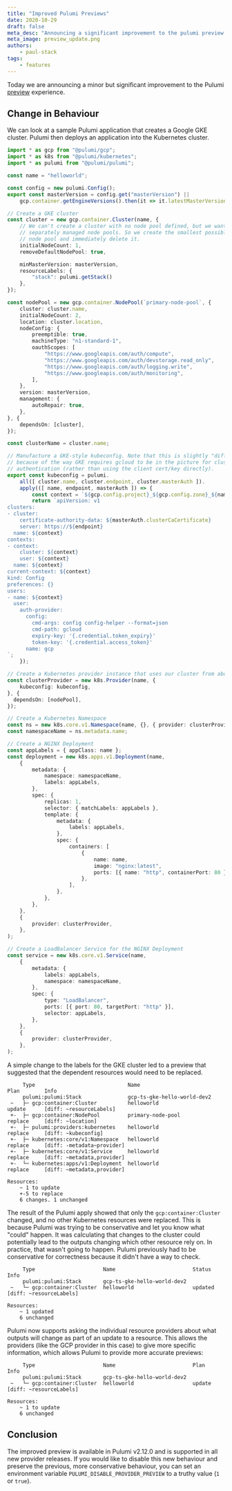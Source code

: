 ```yaml
---
title: "Improved Pulumi Previews"
date: 2020-10-29
draft: false
meta_desc: "Announcing a significant improvement to the pulumi preview experience."
meta_image: preview_update.png
authors:
    - paul-stack
tags:
    - features
---
```


Today we are announcing a minor but significant improvement to the Pulumi [preview](/docs/reference/cli/pulumi_preview/)
experience.

<!--more-->

## Change in Behaviour

We can look at a sample Pulumi application that creates a Google GKE cluster. Pulumi then deploys an application into the
Kubernetes cluster.

```typescript
import * as gcp from "@pulumi/gcp";
import * as k8s from "@pulumi/kubernetes";
import * as pulumi from "@pulumi/pulumi";

const name = "helloworld";

const config = new pulumi.Config();
export const masterVersion = config.get("masterVersion") ||
    gcp.container.getEngineVersions().then(it => it.latestMasterVersion);

// Create a GKE cluster
const cluster = new gcp.container.Cluster(name, {
    // We can't create a cluster with no node pool defined, but we want to only use
    // separately managed node pools. So we create the smallest possible default
    // node pool and immediately delete it.
    initialNodeCount: 1,
    removeDefaultNodePool: true,

    minMasterVersion: masterVersion,
    resourceLabels: {
        "stack": pulumi.getStack()
    },
});

const nodePool = new gcp.container.NodePool(`primary-node-pool`, {
    cluster: cluster.name,
    initialNodeCount: 2,
    location: cluster.location,
    nodeConfig: {
        preemptible: true,
        machineType: "n1-standard-1",
        oauthScopes: [
            "https://www.googleapis.com/auth/compute",
            "https://www.googleapis.com/auth/devstorage.read_only",
            "https://www.googleapis.com/auth/logging.write",
            "https://www.googleapis.com/auth/monitoring",
        ],
    },
    version: masterVersion,
    management: {
        autoRepair: true,
    },
}, {
    dependsOn: [cluster],
});

const clusterName = cluster.name;

// Manufacture a GKE-style kubeconfig. Note that this is slightly "different"
// because of the way GKE requires gcloud to be in the picture for cluster
// authentication (rather than using the client cert/key directly).
export const kubeconfig = pulumi.
    all([ cluster.name, cluster.endpoint, cluster.masterAuth ]).
    apply(([ name, endpoint, masterAuth ]) => {
        const context = `${gcp.config.project}_${gcp.config.zone}_${name}`;
        return `apiVersion: v1
clusters:
- cluster:
    certificate-authority-data: ${masterAuth.clusterCaCertificate}
    server: https://${endpoint}
  name: ${context}
contexts:
- context:
    cluster: ${context}
    user: ${context}
  name: ${context}
current-context: ${context}
kind: Config
preferences: {}
users:
- name: ${context}
  user:
    auth-provider:
      config:
        cmd-args: config config-helper --format=json
        cmd-path: gcloud
        expiry-key: '{.credential.token_expiry}'
        token-key: '{.credential.access_token}'
      name: gcp
`;
    });

// Create a Kubernetes provider instance that uses our cluster from above.
const clusterProvider = new k8s.Provider(name, {
    kubeconfig: kubeconfig,
}, {
  dependsOn: [nodePool],
});

// Create a Kubernetes Namespace
const ns = new k8s.core.v1.Namespace(name, {}, { provider: clusterProvider });
const namespaceName = ns.metadata.name;

// Create a NGINX Deployment
const appLabels = { appClass: name };
const deployment = new k8s.apps.v1.Deployment(name,
    {
        metadata: {
            namespace: namespaceName,
            labels: appLabels,
        },
        spec: {
            replicas: 1,
            selector: { matchLabels: appLabels },
            template: {
                metadata: {
                    labels: appLabels,
                },
                spec: {
                    containers: [
                        {
                            name: name,
                            image: "nginx:latest",
                            ports: [{ name: "http", containerPort: 80 }],
                        },
                    ],
                },
            },
        },
    },
    {
        provider: clusterProvider,
    },
);

// Create a LoadBalancer Service for the NGINX Deployment
const service = new k8s.core.v1.Service(name,
    {
        metadata: {
            labels: appLabels,
            namespace: namespaceName,
        },
        spec: {
            type: "LoadBalancer",
            ports: [{ port: 80, targetPort: "http" }],
            selector: appLabels,
        },
    },
    {
        provider: clusterProvider,
    },
);
```

A simple change to the labels for the GKE cluster led to a preview that suggested that the dependent resources would need to be replaced.

```
     Type                              Name                         Plan        Info
     pulumi:pulumi:Stack               gcp-ts-gke-hello-world-dev2
 ~   ├─ gcp:container:Cluster          helloworld                   update      [diff: ~resourceLabels]
 +-  ├─ gcp:container:NodePool         primary-node-pool            replace     [diff: ~location]
 +-  ├─ pulumi:providers:kubernetes    helloworld                   replace     [diff: ~kubeconfig]
 +-  ├─ kubernetes:core/v1:Namespace   helloworld                   replace     [diff: -metadata~provider]
 +-  ├─ kubernetes:core/v1:Service     helloworld                   replace     [diff: ~metadata,provider]
 +-  └─ kubernetes:apps/v1:Deployment  helloworld                   replace     [diff: ~metadata,provider]

Resources:
    ~ 1 to update
    +-5 to replace
    6 changes. 1 unchanged
```

The result of the Pulumi apply showed that only the `gcp:container:Cluster` changed, and no other Kubernetes resources were replaced. This is because Pulumi
was trying to be conservative and let you know what "could" happen. It was calculating that changes to the cluster could potentially lead to the outputs changing
which other resource rely on. In practice, that wasn't going to happen. Pulumi previously had to be conservative for correctness because it didn't have a way to check.

```
     Type                      Name                         Status      Info
     pulumi:pulumi:Stack       gcp-ts-gke-hello-world-dev2
 ~   └─ gcp:container:Cluster  helloworld                   updated     [diff: ~resourceLabels]

Resources:
    ~ 1 updated
    6 unchanged
```

Pulumi now supports asking the individual resource providers about what outputs will change as part of an update to a resource.
This allows the providers (like the GCP provider in this case) to give more specific information, which allows Pulumi to provide more accurate previews:

```
     Type                      Name                         Plan       Info
     pulumi:pulumi:Stack       gcp-ts-gke-hello-world-dev2
 ~   └─ gcp:container:Cluster  helloworld                   update     [diff: ~resourceLabels]

Resources:
    ~ 1 to update
    6 unchanged
```

## Conclusion

The improved preview is available in Pulumi v2.12.0 and is supported in all new provider releases.
If you would like to disable this new behaviour and preserve the previous, more conservative behaviour, you can set an
environment variable `PULUMI_DISABLE_PROVIDER_PREVIEW` to a truthy value (`1` or `true`).

